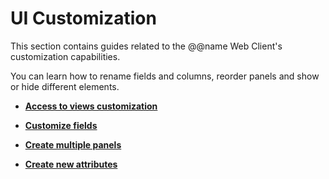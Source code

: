 # UI Customization

This section contains guides related to the @@name Web Client's customization capabilities.

You can learn how to rename fields and columns, reorder panels and show or hide different elements.

* **[Access to views customization](access-to-views.md)**

* **[Customize fields](customize-fields.md)**

* **[Create multiple panels](create-multiple-panels.md)**

* **[Create new attributes](create-new-attributes.md)**

  
